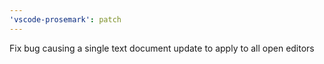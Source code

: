 ```yaml
---
'vscode-prosemark': patch
---
```


Fix bug causing a single text document update to apply to all open editors
